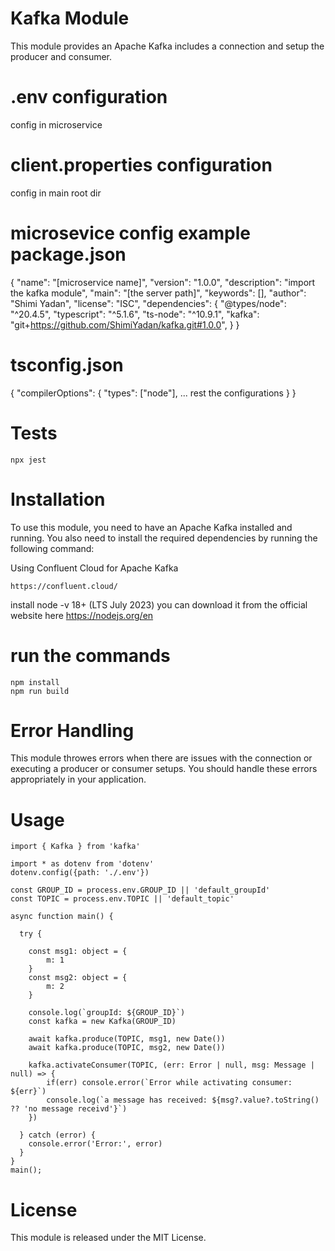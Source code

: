 # Kafka Module
This module provides an Apache Kafka includes a connection and setup the producer and consumer.

# .env configuration
config in microservice

# client.properties configuration
config in main root dir

# microsevice config example package.json
{
  "name": "[microservice name]",
  "version": "1.0.0",
  "description": "import the kafka module",
  "main": "[the server path]",
  "keywords": [],
  "author": "Shimi Yadan",
  "license": "ISC",
  "dependencies": {
    "@types/node": "^20.4.5",
    "typescript": "^5.1.6",
    "ts-node": "^10.9.1",
    "kafka": "git+https://github.com/ShimiYadan/kafka.git#1.0.0",
  }
}

# tsconfig.json
{
  "compilerOptions": {
    "types": ["node"],
    ... rest the configurations
  }
}

# Tests
```
npx jest
```

# Installation
To use this module, you need to have an Apache Kafka installed and running. You also need to install the required dependencies by running the following command:

Using Confluent Cloud for Apache Kafka
```
https://confluent.cloud/
```

install node -v 18+ (LTS July 2023)
you can download it from the official website here https://nodejs.org/en

# run the commands
```
npm install
npm run build
```

# Error Handling
This module throwes errors when there are issues with the connection or executing a producer or consumer  setups. You should handle these errors appropriately in your application.

# Usage
```
import { Kafka } from 'kafka'

import * as dotenv from 'dotenv'
dotenv.config({path: './.env'})

const GROUP_ID = process.env.GROUP_ID || 'default_groupId'
const TOPIC = process.env.TOPIC || 'default_topic'

async function main() {

  try {

    const msg1: object = {
        m: 1
    }
    const msg2: object = {
        m: 2
    }
   
    console.log(`groupId: ${GROUP_ID}`)
    const kafka = new Kafka(GROUP_ID)
    
    await kafka.produce(TOPIC, msg1, new Date())
    await kafka.produce(TOPIC, msg2, new Date())

    kafka.activateConsumer(TOPIC, (err: Error | null, msg: Message | null) => {
        if(err) console.error(`Error while activating consumer: ${err}`)
        console.log(`a message has received: ${msg?.value?.toString() ?? 'no message receivd'}`)
    }) 

  } catch (error) {
    console.error('Error:', error)
  }
}
main();
```

# License
This module is released under the MIT License.


